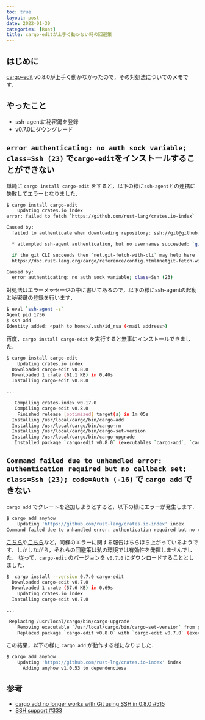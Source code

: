 ```yaml
---
toc: true
layout: post
date: 2022-01-30
categories: [Rust]
title: cargo-editが上手く動かない時の回避策
---
```


## はじめに
[cargo-edit](https://github.com/killercup/cargo-edit) v0.8.0が上手く動かなかったので，その対処法についてのメモです．

## やったこと
* ssh-agentに秘密鍵を登録
* v0.7.0にダウングレード

## `error authenticating: no auth sock variable; class=Ssh (23)` で`cargo-edit`をインストールすることができない
単純に `cargo install cargo-edit` をすると，以下の様に`ssh-agent`との連携に失敗してエラーとなりました．

```bash
$ cargo install cargo-edit
    Updating crates.io index
error: failed to fetch `https://github.com/rust-lang/crates.io-index`

Caused by:
  failed to authenticate when downloading repository: ssh://git@github.com/rust-lang/crates.io-index

  * attempted ssh-agent authentication, but no usernames succeeded: `git`

  if the git CLI succeeds then `net.git-fetch-with-cli` may help here
  https://doc.rust-lang.org/cargo/reference/config.html#netgit-fetch-with-cli

Caused by:
  error authenticating: no auth sock variable; class=Ssh (23)
```

対処法はエラーメッセージの中に書いてあるので，以下の様にssh-agentの起動と秘密鍵の登録を行います．

```bash
$ eval `ssh-agent -s`
Agent pid 1756
$ ssh-add
Identity added: <path to home>/.ssh/id_rsa (<mail address>)
```

再度，`cargo install cargo-edit` を実行すると無事にインストールできました．

```bash
$ cargo install cargo-edit
    Updating crates.io index
  Downloaded cargo-edit v0.8.0
  Downloaded 1 crate (61.1 KB) in 0.40s
  Installing cargo-edit v0.8.0

...

   Compiling crates-index v0.17.0
   Compiling cargo-edit v0.8.0
    Finished release [optimized] target(s) in 1m 05s
  Installing /usr/local/cargo/bin/cargo-add
  Installing /usr/local/cargo/bin/cargo-rm
  Installing /usr/local/cargo/bin/cargo-set-version
  Installing /usr/local/cargo/bin/cargo-upgrade
   Installed package `cargo-edit v0.8.0` (executables `cargo-add`, `cargo-rm`, `cargo-set-version`, `cargo-upgrade`)
```

## `Command failed due to unhandled error: authentication required but no callback set; class=Ssh (23); code=Auth (-16)` で `cargo add` できない
`cargo add` でクレートを追加しようとすると，以下の様にエラーが発生します．

```bash
$ cargo add anyhow
    Updating 'https://github.com/rust-lang/crates.io-index' index
Command failed due to unhandled error: authentication required but no callback set; class=Ssh (23); code=Auth (-16)
```
[こちら](https://github.com/killercup/cargo-edit/issues/333)や[こちら](https://github.com/killercup/cargo-edit/issues/515)など，同様のエラーに関する報告はちらほら上がっているようです．しかしながら，それらの回避策は私の環境では有効性を発揮しませんでした．
従って，`cargo-edit` のバージョンを `v0.7.0` にダウンロードすることとしました．

```bash
$  cargo install --version 0.7.0 cargo-edit
  Downloaded cargo-edit v0.7.0
  Downloaded 1 crate (57.6 KB) in 0.69s
    Updating crates.io index
  Installing cargo-edit v0.7.0

...

 Replacing /usr/local/cargo/bin/cargo-upgrade
    Removing executable `/usr/local/cargo/bin/cargo-set-version` from previous version cargo-edit v0.8.0
    Replaced package `cargo-edit v0.8.0` with `cargo-edit v0.7.0` (executables `cargo-add`, `cargo-rm`, `cargo-upgrade`)
```

この結果，以下の様に `cargo add` が動作する様になりました．

```bash
$ cargo add anyhow
    Updating 'https://github.com/rust-lng/crates.io-index' index
      Adding anyhow v1.0.53 to dependenciesa
```

## 参考
* [cargo add no longer works with Git using SSH in 0.8.0 #515
](https://github.com/killercup/cargo-edit/issues/515)
* [SSH support #333 ](https://github.com/killercup/cargo-edit/issues/333)
